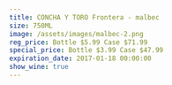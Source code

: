 ```yaml
---
title: CONCHA Y TORO Frontera - malbec
size: 750ML
image: /assets/images/malbec-2.png
reg_price: Bottle $5.99 Case $71.99
special_price: Bottle $3.99 Case $47.99
expiration_date: 2017-01-18 00:00:00
show_wine: true
---
```



